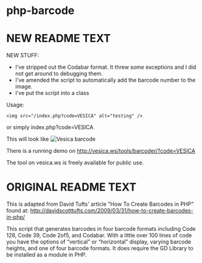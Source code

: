 php-barcode
===========


NEW README TEXT
==========
NEW STUFF:
  * I've stripped out the Codabar format. It threw some exceptions and I did not get around to debugging them.
  * I've amended the script to automatically add the barcode number to the image.
  * I've put the script into a class

Usage: 

```
<img src="/index.php?code=VESICA" alt="testing" />
```
or simply index.php?code=VESICA
 
This will look like <img src="http://vesica.ws/tools/barcoder/?code=VESICA" alt="Vesica barcode" />

There is a running demo on http://vesica.ws/tools/barcoder/?code=VESICA

The tool on vesica.ws is freely available for public use.

ORIGINAL README TEXT
========== 

This is adapted from David Tufts' article "How To Create Barcodes in PHP" found at: 
http://davidscotttufts.com/2009/03/31/how-to-create-barcodes-in-php/

This script that generates barcodes in four barcode formats including
Code 128, Code 39, Code 2of5, and Codabar. With a little over 100 lines
of code you have the options of “vertical” or “horizontal” display,
varying barcode heights, and one of four barcode formats. It does require
the GD Library to be installed as a module in PHP.

